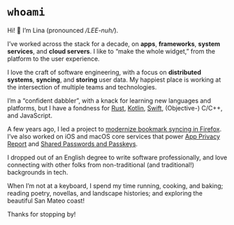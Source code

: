 # `whoami`

Hi! 👋 I’m Lina (pronounced _/LEE-nuh/_).

I’ve worked across the stack for a decade, on **apps**, **frameworks**, **system services**, and **cloud servers**. I like to “make the whole widget,” from the platform to the user experience.

I love the craft of software engineering, with a focus on **distributed systems**, **syncing**, and **storing** user data. My happiest place is working at the intersection of multiple teams and technologies.

I’m a “confident dabbler”, with a knack for learning new languages and platforms, but I have a fondness for [Rust](https://www.rust-lang.org/), [Kotlin](https://kotlinlang.org/), [Swift](https://www.swift.org/), (Objective-) C/C++, and JavaScript.

A few years ago, I led a project to [modernize bookmark syncing in Firefox](https://blog.nightly.mozilla.org/2018/05/14/deep-dive-new-bookmark-sync-in-nightly/). I’ve also worked on iOS and macOS core services that power [App Privacy Report](https://support.apple.com/en-us/102188) and [Shared Passwords and Passkeys](https://support.apple.com/guide/iphone/share-passwords-iphe6b2b7043/ios).

I dropped out of an English degree to write software professionally, and love connecting with other folks from non-traditional (and traditional!) backgrounds in tech.

When I’m not at a keyboard, I spend my time running, cooking, and baking; reading poetry, novellas, and landscape histories; and exploring the beautiful San Mateo coast!

Thanks for stopping by!
